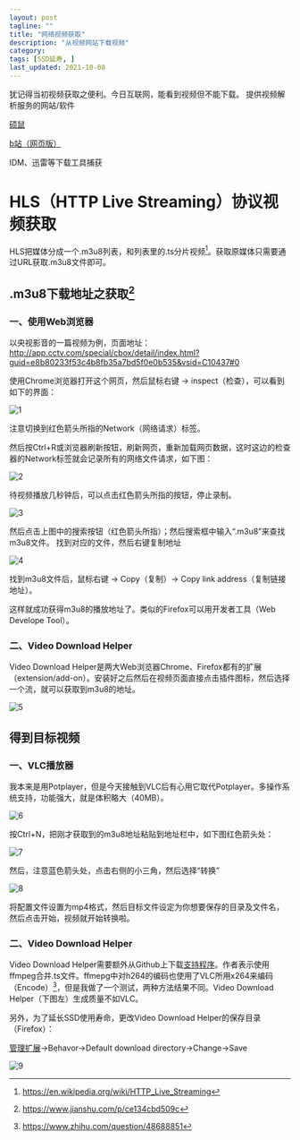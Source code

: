 ```yaml
---
layout: post
tagline: ""
title: "网络视频获取"
description: "从视频网站下载视频"
category: 
tags: [SSD延寿, ]
last_updated: 2021-10-08
---
```

犹记得当初视频获取之便利。今日互联网，能看到视频但不能下载。
提供视频解析服务的网站/软件

[硕鼠](https://www.flycd.com)

[b站（网页版）](https://bilibili.iiilab.com)

IDM、迅雷等下载工具捕获

# HLS（HTTP Live Streaming）协议视频获取

HLS把媒体分成一个.m3u8列表，和列表里的.ts分片视频[^1st]。获取原媒体只需要通过URL获取.m3u8文件即可。

## .m3u8下载地址之获取[^2nd]

### 一、使用Web浏览器

以央视影音的一篇视频为例，页面地址：<http://app.cctv.com/special/cbox/detail/index.html?guid=e8b80233f53c4b8fb35a7bd5f0e0b535&vsid=C10437#0>

使用Chrome浏览器打开这个网页，然后鼠标右键 -> inspect（检查），可以看到如下的界面：

![1](images/20210929-1.png)

注意切换到红色箭头所指的Network（网络请求）标签。

然后按Ctrl+R或浏览器刷新按钮，刷新网页，重新加载网页数据，这时这边的检查器的Network标签就会记录所有的网络文件请求，如下图：

![2](images/20210929-2.png)

待视频播放几秒钟后，可以点击红色箭头所指的按钮，停止录制。

![3](images/20210929-3.png)

然后点击上图中的搜索按钮（红色箭头所指）；然后搜索框中输入“.m3u8”来查找m3u8文件。
找到对应的文件，然后右键复制地址

![4](images/20210929-4.png)

找到m3u8文件后，鼠标右键 -> Copy（复制）-> Copy link address（复制链接地址）。

这样就成功获得m3u8的播放地址了。类似的Firefox可以用开发者工具（Web Develope Tool）。

### 二、Video Download Helper

Video Download Helper是两大Web浏览器Chrome、Firefox都有的扩展（extension/add-on）。安装好之后然后在视频页面直接点击插件图标，然后选择一个流，就可以获取到m3u8的地址。

![5](images/20210929-5.png)

## 得到目标视频

### 一、VLC播放器

我本来是用Potplayer，但是今天接触到VLC后有心用它取代Potplayer。多操作系统支持，功能强大，就是体积略大（40MB）。

![6](images/20210929-6.png)

按Ctrl+N，把刚才获取到的m3u8地址粘贴到地址栏中，如下图红色箭头处：

![7](images/20210929-7.png)

然后，注意蓝色箭头处，点击右侧的小三角，然后选择“转换”

![8](images/20210929-8.png)

将配置文件设置为mp4格式，然后目标文件设定为你想要保存的目录及文件名，然后点击开始，视频就开始转换啦。

### 二、Video Download Helper

Video Download Helper需要额外从Github上下载[支持程序](https://github.com/mi-g/vdhcoapp/releases/download/v1.6.3/VdhCoAppSetup-1.6.3.exe)。作者表示使用ffmpeg合并.ts文件。ffmepg中对h264的编码也使用了VLC所用x264来编码（Encode）[^3rd]，但是我做了一个测试，两种方法结果不同。Video Download Helper（下图左）生成质量不如VLC。

另外，为了延长SSD使用寿命，更改Video Download Helper的保存目录（Firefox）：

[管理扩展](moz-extension://cb6bb43e-d417-44fe-94f6-64e2fe7738c4/content/settings.html?panel=settings)->Behavor->Default download directory->Change->Save



![9](images/20210929-9.png)

[^1st]: <https://en.wikipedia.org/wiki/HTTP_Live_Streaming>

[^2nd]: <https://www.jianshu.com/p/ce134cbd509c>

[^3rd]: <https://www.zhihu.com/question/48688851>








